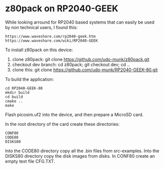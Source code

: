 # z80pack on RP2040-GEEK

While looking arround for RP2040 based systems that can easily be
used by non technical users, I found this:

	https://www.waveshare.com/rp2040-geek.htm
	https://www.waveshare.com/wiki/RP2040-GEEK

To install z80pack on this device:

1. clone z80pack: git clone https://github.com/udo-munk/z80pack.git
2. checkout dev branch: cd z80pack; git checkout dev; cd ..
3. clone this: git clone https://github.com/udo-munk/RP2040-GEEK-80.git

To build the application:

	cd RP2040-GEEK-80
	mkdir build
	cd build
	cmake ..
	make

Flash picosim.uf2 into the device, and then prepare a MicroSD card.

In the root directory of the card create these directories:

	CONF80
	CODE80
	DISKS80

Into the CODE80 directory copy all the .bin files from src-examples.
Into the DISKS80 directory copy the disk images from disks.
In CONF80 create an empty text file CFG.TXT.
